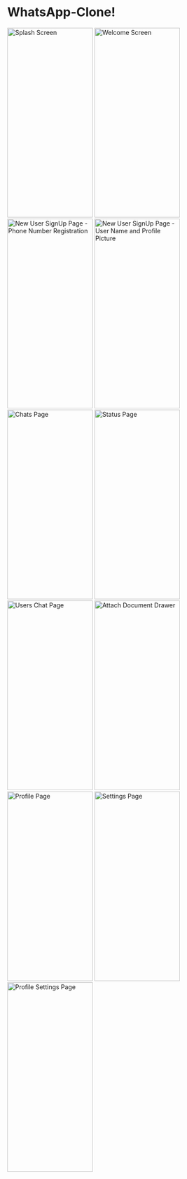 # WhatsApp-Clone!

<p float="center">

<img src="https://user-images.githubusercontent.com/73953395/162500082-7679e433-68c1-47ac-a84d-2bf8e6456dec.jpg" alt="Splash Screen" width="195" height="433"/> 

<img src="https://user-images.githubusercontent.com/73953395/162500087-19395d47-e01a-4ab2-8813-649a40ca52a4.jpg" alt="Welcome Screen" width="195" height="433"/> 

<img src="https://user-images.githubusercontent.com/73953395/162500095-65f196a8-b325-429b-b0ff-fdb7fc574c3e.jpg" alt="New User SignUp Page - Phone Number Registration" width="195" height="433"/> 

<img src="https://user-images.githubusercontent.com/73953395/162500100-bf95da8f-4c0a-4aec-9574-462da9c3934a.jpg" alt="New User SignUp Page - User Name and Profile Picture" width="195" height="433"/> 



<img src="https://user-images.githubusercontent.com/73953395/162500109-8b528be8-5cd8-4b34-8662-23d7695ac0af.jpg" alt="Chats Page" width="195" height="433"/> 

<img src="https://user-images.githubusercontent.com/73953395/162500112-1e379156-b4ce-4f93-a916-523efffbc76e.jpg" alt="Status Page" width="195" height="433"/> 

<img src="https://user-images.githubusercontent.com/73953395/162500115-197ba649-1059-4e11-906d-855ce7227da0.jpg" alt="Users Chat Page" width="195" height="433"/> 

<img src="https://user-images.githubusercontent.com/73953395/162500122-9b030fe5-1474-4797-8350-b0a629d7a311.jpg" alt="Attach Document Drawer" width="195" height="433"/> 

<img src="https://user-images.githubusercontent.com/73953395/162500131-16675cd2-c16b-4e95-9c5a-795be3cd6008.jpg" alt="Profile Page" width="195" height="433"/> 


<img src="https://user-images.githubusercontent.com/73953395/162500054-36927eea-5a99-4ab2-86e9-ad5007ed45ee.jpg" alt="Settings Page" width="195" height="433"/> 

<img src="https://user-images.githubusercontent.com/73953395/162500074-7c5030c4-7fac-4b26-9db7-49de5cc29f41.jpg" alt="Profile Settings Page" width="195" height="433"/> 

</p>
